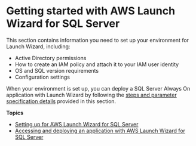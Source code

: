 # Getting started with AWS Launch Wizard for SQL Server<a name="launch-wizard-getting-started"></a>

 This section contains information you need to set up your environment for Launch Wizard, including:
+ Active Directory permissions
+ How to create an IAM policy and attach it to your IAM user identity
+ OS and SQL version requirements
+ Configuration settings

When your environment is set up, you can deploy a SQL Server Always On application with Launch Wizard by following the [steps and parameter specification details](launch-wizard-deploying.md) provided in this section\.

**Topics**
+ [Setting up for AWS Launch Wizard for SQL Server](launch-wizard-setting-up.md)
+ [Accessing and deploying an application with AWS Launch Wizard for SQL Server](launch-wizard-deploying.md)